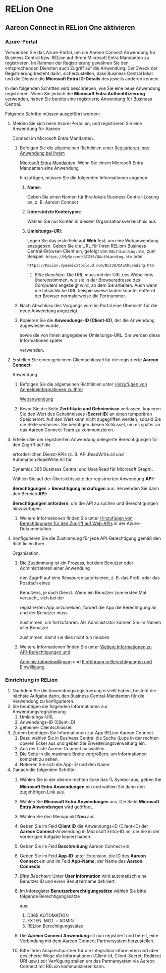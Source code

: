 # RELion One

## Aareon Connect in RELion One aktivieren

### Azure-Portal

Verwenden Sie das Azure-Portal, um die Aareon Connect Anwendung für Business Central bzw. RELion auf Ihrem Microsoft Entra Mandanten zu registrieren. Im Rahmen der Registrierung gewähren Sie den entsprechenden Diensten auch Zugriff auf die Anwendung. Der Zweck der Registrierung besteht darin, sicherzustellen, dass Business Central lokal und die Dienste die **Microsoft Entra ID-Details** des jeweils anderen kennen.

In den folgenden Schritten wird beschrieben, wie Sie eine neue Anwendung registrieren. Wenn Sie jedoch die **Microsoft Entra Authentifizierung** verwenden, haben Sie bereits eine registrierte Anwendung für Business Central.

Folgende Schritte müssen ausgeführt werden:

1.  Melden Sie sich beim Azure-Portal an, und registrieren Sie eine Anwendung für Aareon

    Connect im Microsoft Entra Mandanten.

    1.  Befolgen Sie die allgemeinen Richtlinien unter [Registrieren Ihrer Anwendung bei Ihrem](https://learn.microsoft.com/en-us/azure/active-directory/active-directory-app-registration)

        [Microsoft Entra Mandanten](https://learn.microsoft.com/en-us/azure/active-directory/active-directory-app-registration). Wenn Sie einem Microsoft Entra Mandanten eine Anwendung

        hinzufügen, müssen Sie die folgenden Informationen angeben:

        1.  **Name**:

            Geben Sie einen Namen für Ihre lokale Business Central-Lösung an, z. B. Aareon Connect
        2.  **Unterstützte Kontotypen**:

            Wählen Sie nur Konten in diesem Organisationsverzeichnis aus
        3.  **Umleitungs-URI**:

            Legen Sie das erste Feld auf **Web** fest, um eine Webanwendung anzugeben. Geben Sie die URL für Ihren RELion/ Business Central-Browser-Client ein, gefolgt von `OAuthLanding.htm`, zum Beispiel: `https://MyServer/BC230/OAuthLanding.htm` oder

            `https://RELion.dynamicstocloud.com/BC230/OAuthLanding.htm`

            1. _Bitte Beachten_: Die URL muss mit der URL des Webclients übereinstimmen, wie sie in der Browseradresse des Computers angezeigt wird, an dem Sie arbeiten. Auch wenn die tatsächliche URL beispielsweise lauten könnte, entfernt der Browser normalerweise die Portnummer.
    2. Nach Abschluss des Vorgangs wird im Portal eine Übersicht für die neue Anwendung angezeigt.
    3.  Kopieren Sie die **Anwendungs-ID (Client-ID)**, der die Anwendung zugewiesen wurde,

        sowie die von Ihnen angegebene Umleitungs-URL. Sie werden diese Informationen später

        verwenden.
2.  Erstellen Sie einen geheimen Clientschlüssel für die registrierte **Aareon Connect**

    Anwendung.

    1.  Befolgen Sie die allgemeinen Richtlinien unter [Hinzufügen von Anmeldeinformationen zu Ihrer](https://learn.microsoft.com/en-us/azure/active-directory/develop/quickstart-register-app#add-a-client-secret)

        [Webanwendung](https://learn.microsoft.com/en-us/azure/active-directory/develop/quickstart-register-app#add-a-client-secret)
    2. Bevor Sie die Seite **Zertifikate und Geheimnisse** verlassen, kopieren Sie den Wert des Geheimnisses (**Secret ID**) an einen temporären Speicherort. Auf den Wert kann nicht zugegriffen werden, sobald Sie die Seite verlassen. Sie benötigen diesen Schlüssel, um es später an das Aareon Connect Team zu kommunizieren.
3.  Erteilen Sie der registrierten Anwendung delegierte Berechtigungen für den Zugriff auf die

    erforderlichen Dienst-APIs (z. B. API.ReadWrite.all und Automation.ReadWrite.All für

    Dynamics 365 Business Central und User.Read für Microsoft Graph).

    Wählen Sie auf der Übersichtsseite der registrierten Anwendung **API-**

    **Berechtigungen** > **Berechtigung hinzufügen** aus. Verwenden Sie dann den Bereich **API-**

    **Berechtigungen anfordern**, um die API zu suchen und Berechtigungen hinzuzufügen.

    1. Weitere Informationen finden Sie unter [Hinzufügen von Berechtigungen für den Zugriff auf Web-APIs](https://learn.microsoft.com/en-us/azure/active-directory/develop/quickstart-configure-app-access-web-apis#add-permissions-to-access-web-apis) in der Azure-Dokumentation.
4.  Konfigurieren Sie die Zustimmung für jede API-Berechtigung gemäß den Richtlinien Ihrer

    Organisation.

    1.  Die Zustimmung ist ein Prozess, bei dem Benutzer oder Administratoren einer Anwendung

        den Zugriff auf eine Ressource autorisieren, z. B. das Profil oder das Postfach eines

        Benutzers, je nach Dienst. Wenn ein Benutzer zum ersten Mal versucht, sich bei der

        registrierten App anzumelden, fordert die App die Berechtigung an, und der Benutzer muss

        zustimmen, um fortzufahren. Als Administrator können Sie im Namen aller Benutzer

        zustimmen, damit sie dies nicht tun müssen.
    2.  Weitere Informationen finden Sie unter [Weitere Informationen zu API-Berechtigungen und](https://learn.microsoft.com/en-us/azure/active-directory/develop/quickstart-configure-app-access-web-apis#more-on-api-permissions-and-admin-consent)

        [Administratoreinwilligung](https://learn.microsoft.com/en-us/azure/active-directory/develop/quickstart-configure-app-access-web-apis#more-on-api-permissions-and-admin-consent) und [Einführung in Berechtigungen und Einwilligung](https://learn.microsoft.com/en-us/azure/active-directory/develop/permissions-consent-overview).

### Einrichtung in RELion

1. Nachdem Sie die Anwendungsregistrierung erstellt haben, besteht die nächste Aufgabe darin, den Business Central-Mandanten für die Verwendung zu konfigurieren.
2. Sie benötigen die folgenden Informationen zur Anwendungsregistrierung:
   1. Umleitungs-URL
   2. Anwendungs-ID (Client-ID)
   3. geheimer Clientschlüssel.
3. Zudem benötigen Sie Informationen zur App RELion Aareon Connect.
   1. Dazu wählen Sie in Business Central die Suche (Lupe in der rechten oberen Ecke) aus und geben Sie Erweiterungsverwaltung ein.
   2. Aus der Liste Aareon Connect auswählen.
   3. Die Seite in die maximale Breite vergrößern, um Informationen komplett zu sehen.
   4. Notieren Sie sich die App-ID und den Name.
4. Danach die folgenden Schritte:
   1. Wählen Sie in der oberen rechten Ecke das 🔍 Symbol aus, geben Sie **Microsoft Entra Anwendungen** ein und wählen Sie dann den zugehörigen Link aus.
   2. Wählen Sie **Microsoft Entra Anwendungen** aus. Die Seite **Microsoft Entra Anwendungen** wird geöffnet.
   3. Wählen Sie den Menüpunkt **Neu** aus.
   4. Geben Sie im Feld **Client ID** die Anwendungs-ID (Client-ID) der **Aareon Connect**-Anwendung in Microsoft Entra-ID an, die Sie in der vorherigen Aufgabe kopiert haben.
   5. Geben Sie im Feld **Beschreibung** Aareon Connect ein.
   6. Geben Sie im Feld **App-ID** unter Extension, die ID des **Aareon Connect** ein und im Feld **App-Name**, der Name des **Aareon Connects**.
   7. _Bitte Beachten_: Unter **User Information** wird automatisch eine Benutzer ID und einen Benutzername definiert.
   8.  Im Inforegister **Benutzerberechtigungssätze** wählen Sie bitte folgende Berechtigungssätze

       aus:

       1. D365 AUTOMATION
       2. EXTEN. MGT. – ADMIN
       3. RELion Berechtigungssätze
   9. Die **Aareon Connect Anwendung** ist nun registriert und bereit, eine Verbindung mit dem Aareon Connect Partnersystem herzustellen.
   10. Bitte Ihren Ansprechpartner für die Integration informieren und über gesicherte Wege die Informationen (Client-Id, Client-Secret, Redirect URI usw.) zur Verfügung stellen um das Partnersystem via Aareon Connect mit RELion kommunizieren kann.
